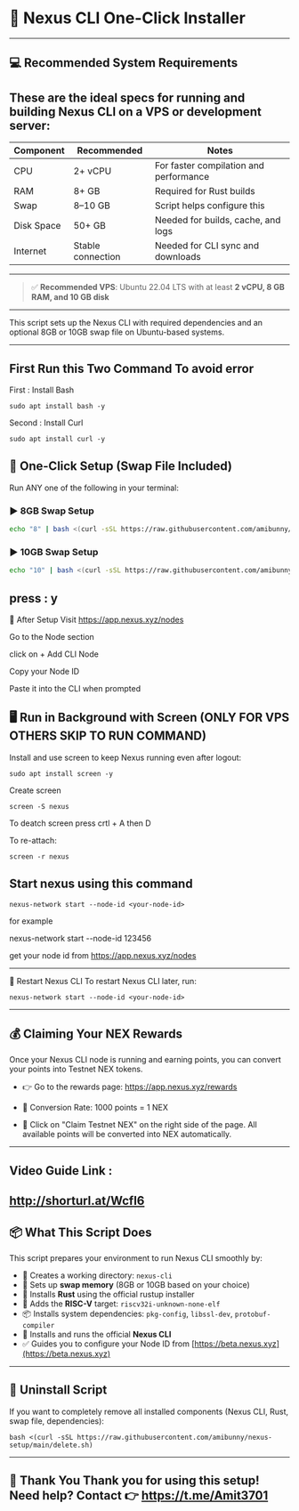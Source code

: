 # 🚀 Nexus CLI One-Click Installer

---
## 💻 Recommended System Requirements

These are the ideal specs for running and building Nexus CLI on a VPS or development server:
-------------------------------------------------------------------------------
| Component     | Recommended        | Notes                                  |
|---------------|--------------------|----------------------------------------|
| CPU           | 2+ vCPU            | For faster compilation and performance |
| RAM           | 8+ GB              | Required for Rust builds               |
| Swap          | 8–10 GB            | Script helps configure this            |
| Disk Space    | 50+ GB             | Needed for builds, cache, and logs     |
| Internet      | Stable connection  | Needed for CLI sync and downloads      |
-------------------------------------------------------------------------------
> ✅ **Recommended VPS**: Ubuntu 22.04 LTS with at least **2 vCPU, 8 GB RAM, and 10 GB disk**


---

This script sets up the Nexus CLI with required dependencies and an optional 8GB or 10GB swap file on Ubuntu-based systems.

---
## First Run this Two Command To avoid error 
First : Install Bash 
```
sudo apt install bash -y
```
Second : Install Curl 
```
sudo apt install curl -y
```
## 🧪 One-Click Setup (Swap File Included)

Run ANY one of the following in your terminal:

### ▶️ 8GB Swap Setup
```bash
echo "8" | bash <(curl -sSL https://raw.githubusercontent.com/amibunny/nexus-setup/main/setup.sh)
```
### ▶️ 10GB Swap Setup
```bash
echo "10" | bash <(curl -sSL https://raw.githubusercontent.com/amibunny/nexus-setup/main/setup.sh)
```
press : y
----
🧾 After Setup
Visit https://app.nexus.xyz/nodes

Go to the Node section

click on + Add CLI Node

Copy your Node ID

Paste it into the CLI when prompted

## 🖥️ Run in Background with Screen (ONLY FOR VPS OTHERS SKIP TO RUN COMMAND)
Install and use screen to keep Nexus running even after logout:

```
sudo apt install screen -y
```
Create screen
```
screen -S nexus
```
To deatch screen press crtl + A then D

To re-attach:
```
screen -r nexus
```

## Start nexus using this command 
```
nexus-network start --node-id <your-node-id>
```
for example 

nexus-network start --node-id 123456

get your node id from  https://app.nexus.xyz/nodes


----

🔁 Restart Nexus CLI
To restart Nexus CLI later, run:

```
nexus-network start --node-id <your-node-id>
```
---
## 💰 Claiming Your NEX Rewards
Once your Nexus CLI node is running and earning points, you can convert your points into Testnet NEX tokens.

  - 👉 Go to the rewards page:
    https://app.nexus.xyz/rewards

  - 🧮 Conversion Rate: 1000 points = 1 NEX

  - 📝 Click on "Claim Testnet NEX" on the right side of the page.
    All available points will be converted into NEX automatically.

---
## Video Guide Link :
   http://shorturl.at/WcfI6
---
## 📦 What This Script Does

This script prepares your environment to run Nexus CLI smoothly by:

- 📁 Creates a working directory: `nexus-cli`
- 💾 Sets up **swap memory** (8GB or 10GB based on your choice)
- 🦀 Installs **Rust** using the official rustup installer
- 🎯 Adds the **RISC-V** target: `riscv32i-unknown-none-elf`
- 📦 Installs system dependencies: `pkg-config`, `libssl-dev`, `protobuf-compiler`
- 🚀 Installs and runs the official **Nexus CLI**
- ✅ Guides you to configure your Node ID from [https://beta.nexus.xyz](https://beta.nexus.xyz)

---
## 🧹 Uninstall Script
If you want to completely remove all installed components (Nexus CLI, Rust, swap file, dependencies):

```
bash <(curl -sSL https://raw.githubusercontent.com/amibunny/nexus-setup/main/delete.sh)
```
---
🙏 Thank You
Thank you for using this setup!
Need help? Contact 👉 https://t.me/Amit3701
-----
